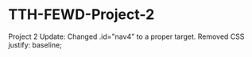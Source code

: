 # TTH-FEWD-Project-2
Project 2
Update:
Changed .id="nav4" to a proper target.
Removed CSS justify: baseline;
